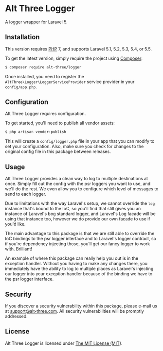 # Alt Three Logger

A logger wrapper for Laravel 5.


## Installation

This version requires [PHP](https://php.net) 7, and supports Laravel 5.1, 5.2, 5.3, 5.4, or 5.5.

To get the latest version, simply require the project using [Composer](https://getcomposer.org):

```bash
$ composer require alt-three/logger
```

Once installed, you need to register the `AltThree\Logger\LoggerServiceProvider` service provider in your `config/app.php`.


## Configuration

Alt Three Logger requires configuration.

To get started, you'll need to publish all vendor assets:

```bash
$ php artisan vendor:publish
```

This will create a `config/logger.php` file in your app that you can modify to set your configuration. Also, make sure you check for changes to the original config file in this package between releases.


## Usage

Alt Three Logger provides a clean way to log to multiple destinations at once. Simply fill out the config with the psr loggers you want to use, and we'll do the rest. We even allow you to configure which level of messages to send to each logger.

Due to limitations with the way Laravel's setup, we cannot override the `log` instance that's bound to the IoC, so you'll find that still gives you an instance of Laravel's bog standard logger, and Laravel's Log facade will be using that instance too, however we do provide our own facade to use if you'd like.

The main advantage to this package is that we are still able to override the IoC bindings to the psr logger interface and to Laravel's logger contract, so if you're dependency injecting those, you'll get our fancy logger to work with. Brilliant!

An example of where this package can really help you out is in the exception handler. Without you having to make any changes there, you immediately have the ability to log to multiple places as Laravel's injecting our logger into your exception handler because of the binding we have to the psr logger interface.


## Security

If you discover a security vulnerability within this package, please e-mail us at support@alt-three.com. All security vulnerabilities will be promptly addressed.


## License

Alt Three Logger is licensed under [The MIT License (MIT)](LICENSE).
